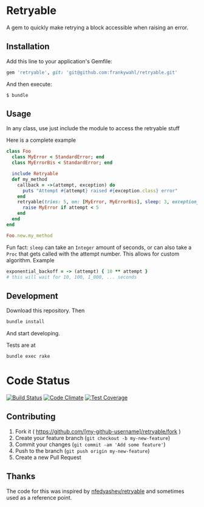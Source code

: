 # Retryable

A gem to quickly make retrying a block accessible when raising an error.

## Installation

Add this line to your application's Gemfile:

```ruby
gem 'retryable', git: 'git@github.com:frankywahl/retryable.git'
```

And then execute:

    $ bundle

## Usage

In any class, use just include the module to access the retryable stuff

Here is a complete example
```ruby
class Foo
  class MyError < StandardError; end
  class MyErrorBis < StandardError; end

  include Retryable
  def my_method
    callback = ->(attempt, exception) do
      puts "Attempt #{attempt} raised #{exception.class} error"
    end
    retryable(tries: 5, on: [MyError, MyErrorBis], sleep: 3, exception_callback: callback) do |attempt, exception|
      raise MyError if attempt < 5
    end
  end
end

Foo.new.my_method
```

Fun fact:
`sleep` can take an `Integer` amount of seconds, or can also take a `Proc` that gets called with the attempt number. This allows for custom algorithm. Example

```ruby
exponential_backoff = -> (attempt) { 10 ** attempt }
# this will wait for 10, 100, 1_000, ... seconds
```

## Development

Download this repository. Then

```bash
bundle install
```

And start developing.

Tests are at

```bash
bundle exec rake
```

# Code Status
[![Build Status](https://travis-ci.org/frankywahl/retryable.svg?branch=master)](https://travis-ci.org/frankywahl/retryable)
[![Code Climate](https://codeclimate.com/github/frankywahl/retryable/badges/gpa.svg)](https://codeclimate.com/github/frankywahl/retryable)
[![Test Coverage](https://codeclimate.com/github/frankywahl/retryable/badges/coverage.svg)](https://codeclimate.com/github/frankywahl/retryable/coverage)

## Contributing

1. Fork it ( https://github.com/[my-github-username]/retryable/fork )
2. Create your feature branch (`git checkout -b my-new-feature`)
3. Commit your changes (`git commit -am 'Add some feature'`)
4. Push to the branch (`git push origin my-new-feature`)
5. Create a new Pull Request

## Thanks
The code for this was inspired by [nfedyashev/retryable](https://github.com/nfedyashev/retryable) and sometimes used as a reference point.
